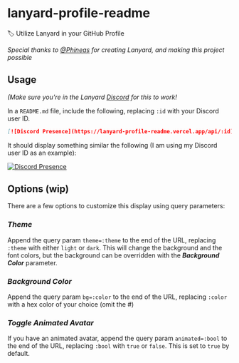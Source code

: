 <!-- markdownlint-disable -->
# lanyard-profile-readme

🏷️ Utilize Lanyard in your GitHub Profile

_Special thanks to [@Phineas](github.com/Phineas/) for creating Lanyard, and making this project possible_

## Usage

_(Make sure you're in the Lanyard [Discord](discord.gg/wscam7vngf) for this to work!_

In a `README.md` file, include the following, replacing `:id` with your Discord user ID.

```md
[![Discord Presence](https://lanyard-profile-readme.vercel.app/api/:id)](https://discord.com/users/:id)
```

It should display something similar the following (I am using my Discord user ID as an example):

[![Discord Presence](https://lanyard-profile-readme.vercel.app/api/705665813994012695)](https://discord.com/users/705665813994012695)

## Options (wip)

There are a few options to customize this display using query parameters:

### ___Theme___

Append the query param `theme=:theme` to the end of the URL, replacing `:theme` with either `light` or `dark`. This will change the background and the font colors, but the background can be overridden with the ___Background Color___ parameter.

### ___Background Color___

Append the query param `bg=:color` to the end of the URL, replacing `:color` with a hex color of your choice (omit the #)

### ___Toggle Animated Avatar___

If you have an animated avatar, append the query param `animated=:bool` to the end of the URL, replacing `:bool` with `true` or `false`. This is set to `true` by default.
